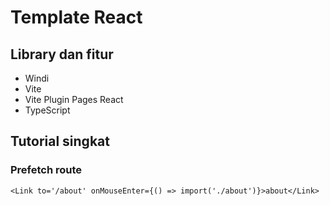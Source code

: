 # Template React

## Library dan fitur

- Windi
- Vite
- Vite Plugin Pages React
- TypeScript

## Tutorial singkat

### Prefetch route

```tsx
<Link to='/about' onMouseEnter={() => import('./about')}>about</Link>
```